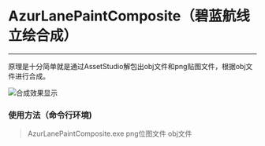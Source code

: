 # AzurLanePaintComposite（碧蓝航线立绘合成）

------

原理是十分简单就是通过AssetStudio解包出obj文件和png贴图文件，根据obj文件进行合成。

![合成效果显示](https://github.com/luanshizhimei/AzurLanePaintComposite/blob/master/biaoqiang_h.png?raw=true)


### 使用方法（命令行环境)
> AzurLanePaintComposite.exe png位图文件 obj文件